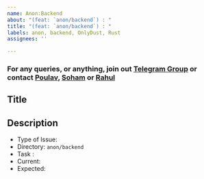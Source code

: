 ```yaml
---
name: Anon:Backend
about: "(feat: `anon/backend`) : "
title: "(feat: `anon/backend`) : "
labels: anon, backend, OnlyDust, Rust
assignees: ''

---
```


### For any queries, or anything, join out [Telegram Group](https://t.me/shogenlabs) or contact [Poulav](https://t.me/impoulav), [Soham](https://t.me/tosoham) or [Rahul](https://t.me/darkdanate)

<!--Enter The Title Below-->
## Title

<!--Enter The Description Below-->
## Description
 - Type of Issue:
 - Directory: `anon/backend`
 - Task :
 - Current:
 - Expected:
